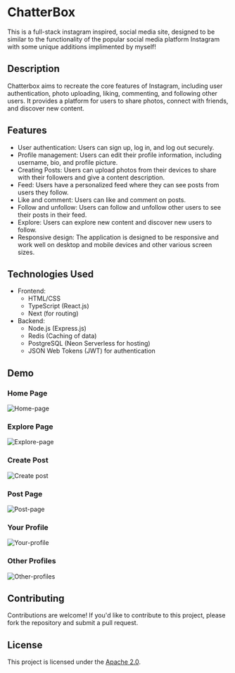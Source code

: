 # ChatterBox
This is a full-stack instagram inspired, social media site, designed to be similar to the functionality of the popular social media platform Instagram with some unique additions implimented by myself!

## Description
Chatterbox aims to recreate the core features of Instagram, including user authentication, photo uploading, liking, commenting, and following other users. It provides a platform for users to share photos, connect with friends, and discover new content.

## Features
- User authentication: Users can sign up, log in, and log out securely.
- Profile management: Users can edit their profile information, including username, bio, and profile picture.
- Creating Posts: Users can upload photos from their devices to share with their followers and give a content description.
- Feed: Users have a personalized feed where they can see posts from users they follow.
- Like and comment: Users can like and comment on posts.
- Follow and unfollow: Users can follow and unfollow other users to see their posts in their feed.
- Explore: Users can explore new content and discover new users to follow.
- Responsive design: The application is designed to be responsive and work well on desktop and mobile devices and other various screen sizes.

## Technologies Used
- Frontend:
  - HTML/CSS
  - TypeScript (React.js)
  - Next (for routing)
- Backend:
  - Node.js (Express.js)
  - Redis (Caching of data)
  - PostgreSQL (Neon Serverless for hosting)
  - JSON Web Tokens (JWT) for authentication

## Demo
### Home Page
![Home-page](https://github.com/JPHMarchB/chatterbox/assets/153705879/546f90a2-ba18-47d9-bd2e-ff5a8cc7257a)
### Explore Page
![Explore-page](https://github.com/JPHMarchB/chatterbox/assets/153705879/2d509ef8-9502-4d1b-a503-048b8c6d9729)
### Create Post
![Create post](https://github.com/JPHMarchB/chatterbox/assets/153705879/81317f83-859c-44b5-845c-4129d2d1885e)
### Post Page
![Post-page](https://github.com/JPHMarchB/chatterbox/assets/153705879/143b43dc-28f0-4ab4-aaa3-24d470800d33)
### Your Profile
![Your-profile](https://github.com/JPHMarchB/chatterbox/assets/153705879/b7f779ad-841e-4b1f-8ae7-ac29df76f98b)
### Other Profiles
![Other-profiles](https://github.com/JPHMarchB/chatterbox/assets/153705879/42c2fc91-fb2a-4d8b-82c3-30e3a253b137)


## Contributing
Contributions are welcome! If you'd like to contribute to this project, please fork the repository and submit a pull request.

## License
This project is licensed under the [Apache 2.0](LICENSE).
